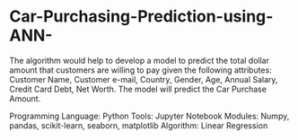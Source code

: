 # Car-Purchasing-Prediction-using-ANN-
The algorithm would help to develop a model to predict the total dollar amount that customers are willing to pay given the following attributes: Customer Name, Customer e-mail, Country, Gender, Age, Annual Salary, Credit Card Debt, Net Worth. 
The model will predict the Car Purchase Amount. 

Programming Language: Python
Tools: Jupyter Notebook
Modules: Numpy, pandas, scikit-learn, seaborn, matplotlib
Algorithm: Linear Regression

